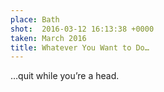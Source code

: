 ```yaml
---
place: Bath
shot:  2016-03-12 16:13:38 +0000
taken: March 2016
title: Whatever You Want to Do…
---
```


…quit while you’re a head.
